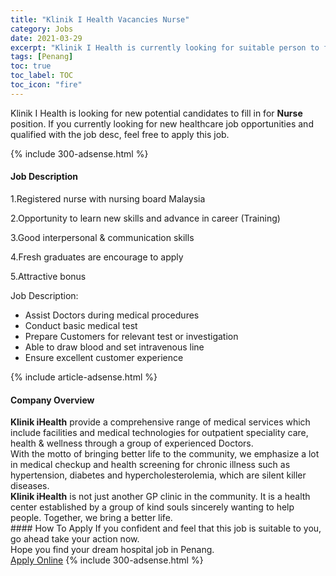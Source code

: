 ```yaml
---
title: "Klinik I Health Vacancies Nurse" 
category: Jobs 
date: 2021-03-29 
excerpt: "Klinik I Health is currently looking for suitable person to fill in the Nurse which positioned at Penang" 
tags: [Penang] 
toc: true 
toc_label: TOC 
toc_icon: "fire" 
--- 
```


<p>Klinik I Health is looking for new potential candidates to fill in for <b>Nurse</b> position. If you currently looking for new healthcare job opportunities and qualified with the job desc, feel free to apply this job.
</p>{% include 300-adsense.html %} 
<div><div><h4>Job Description</h4></div><div><div><span><div><p>1.Registered nurse with nursing board Malaysia</p><p>2.Opportunity to learn new skills and advance in career (Training)</p><p>3.Good interpersonal &amp; communication skills</p><p>4.Fresh graduates are encourage to apply</p><p>5.Attractive bonus</p><p>Job Description:</p><ul><li>Assist Doctors during medical procedures</li><li>Conduct basic medical test</li><li>Prepare Customers for relevant test or investigation</li><li>Able to draw blood and set intravenous line</li><li>Ensure excellent customer experience&#160;</li></ul></div></span></div></div></div> 
{% include article-adsense.html %} 
<div><div><h4>Company Overview</h4></div><div><div><span><div><div>
<div><strong>Klinik iHealth</strong> provide a comprehensive range of medical services which include facilities and medical technologies for outpatient speciality care, health &amp; wellness through a group of experienced Doctors.</div>
<div>With the motto of bringing better life to the community, we emphasize a lot in medical checkup and health screening for chronic illness such as hypertension, diabetes and hypercholesterolemia, which are silent killer diseases.</div>
<div><strong>Klinik iHealth</strong> is not just another GP clinic in the community. It is a health center established by a group of kind souls sincerely wanting to help people. Together, we bring a better life.</div>
</div></div></span></div></div></div> 
#### How To Apply 
If you confident and feel that this job is suitable to you, go ahead take your action now. <br/> 
Hope you find your dream hospital job in Penang. <br/> 
<a href="https://www.jobstreet.com.my/en/job/nurse-4519234?jobId=jobstreet-my-job-4519234" class="btn btn--warning" target="_blank" rel="nofollow noopenner">Apply Online</a> 
{% include 300-adsense.html %} 